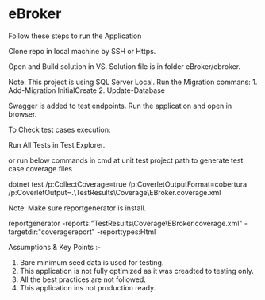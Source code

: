 # eBroker

Follow these steps to run the Application 


Clone repo in local machine by SSH or Https.

Open and Build solution in VS. Solution file is in folder eBroker/ebroker.

Note: This project is using SQL Server Local.
Run the Migration commans:
	1. Add-Migration InitialCreate
	2. Update-Database

Swagger is added to test endpoints. Run the application and open in browser.

To Check test cases execution:

Run All Tests in Test Explorer.

or run below commands in cmd at unit test project path to generate test case coverage files .

dotnet test /p:CollectCoverage=true /p:CoverletOutputFormat=cobertura /p:CoverletOutput=.\TestResults\Coverage\EBroker.coverage.xml

Note: Make sure reportgenerator is install.

reportgenerator -reports:"TestResults\Coverage\EBroker.coverage.xml" -targetdir:"coveragereport" -reporttypes:Html


Assumptions & Key Points :-

1. Bare minimum seed data is used for testing.
2. This application is not fully optimized as it was creadted to testing only.
3. All the best practices are not followed.
4. This application ins not production ready.




